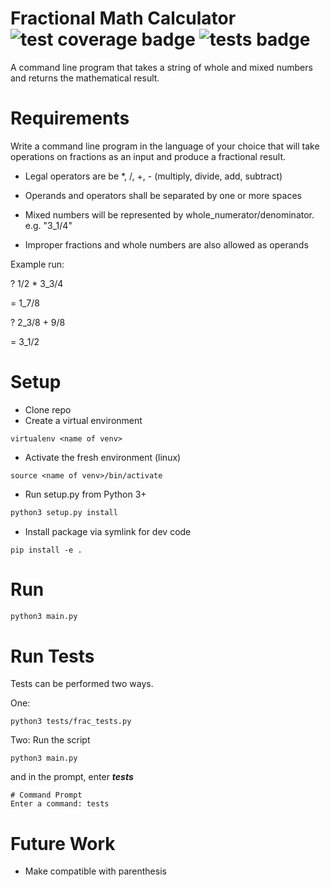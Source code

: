# Fractional Math Calculator ![test coverage badge](https://img.shields.io/badge/test%20coverage-96%25-brightgreen) ![tests badge](https://img.shields.io/badge/tests-143%20passed%2C%200%20failed-brightgreen)
A command line program that takes a string of whole and mixed numbers and returns the mathematical result.


# Requirements
Write a command line program in the language of your choice that will take operations on fractions as an input and produce a fractional result.

* Legal operators are be *, /, +, - (multiply, divide, add, subtract)

* Operands and operators shall be separated by one or more spaces

* Mixed numbers will be represented by whole_numerator/denominator. e.g. "3_1/4"

* Improper fractions and whole numbers are also allowed as operands

Example run:

? 1/2 * 3_3/4

= 1_7/8

? 2_3/8 + 9/8

= 3_1/2

# Setup
* Clone repo
* Create a virtual environment
```
virtualenv <name of venv>
```
* Activate the fresh environment (linux)
```
source <name of venv>/bin/activate
```
* Run setup.py from Python 3+
```python
python3 setup.py install
```
* Install package via symlink for dev code
```
pip install -e .
```

# Run 
```python
python3 main.py
```

# Run Tests 
Tests can be performed two ways.

One:
```
python3 tests/frac_tests.py
```

Two: Run the script
```
python3 main.py
```
and in the prompt, enter ***tests***
```
# Command Prompt
Enter a command: tests
```

# Future Work 
* Make compatible with parenthesis